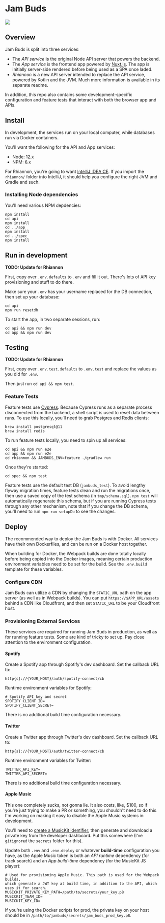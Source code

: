 # Jam Buds

![](https://github.com/thomasboyt/jam-buds/workflows/Run%20Tests/badge.svg)

## Overview

Jam Buds is split into three services:

* The *API service* is the original Node API server that powers the backend.
* The *App service* is the frontend app powered by [Nuxt.js](https://nuxtjs.org/). The app is initially server-side rendered before being used as a SPA once laded.
* *Rhiannon* is a new API server intended to replace the API service, powered by Kotlin and the JVM. Much more information is available in its separate readme.

In addition, this repo also contains some development-specific configuration and feature tests that interact with both the browser app and APIs.

## Install

In development, the services run on your local computer, while databases run via Docker containers.

You'll want the following for the API and App services:

- Node: 12.x
- NPM: 6.x

For Rhiannon, you're going to want [IntelliJ IDEA CE](https://www.jetbrains.com/idea/). If you import the `rhiannon/` folder into IntelliJ, it should help you configure the right JVM and Gradle and such.

### Installing Node dependencies

You'll need various NPM depdencies:

```
npm install
cd api
npm install
cd ../app
npm install
cd ../spec
npm install
```

## Run in development

**TODO: Update for Rhiannon**

First, copy over `.env.defaults` to `.env` and fill it out. There's lots of API key provisioning and stuff to do there.

Make sure your `.env` has your username replaced for the DB connection, then set up your database:

```
cd api
npm run resetdb
```

To start the app, in two separate sessions, run:

```
cd api && npm run dev
cd app && npm run dev
```

## Testing

**TODO: Update for Rhiannon**

First, copy over `.env.test.defaults` to `.env.test` and replace the values as you did for `.env`.

Then just run `cd api && npm test`.

### Feature Tests

Feature tests use [Cypress](https://www.cypress.io/). Because Cypress runs as a separate process disconnected from the backend, a shell script is used to reset data between runs. To use this locally, you'll need to grab Postgres and Redis clients:

```
brew install postgresql@11
brew install redis
```

To run feature tests locally, you need to spin up all services:

```
cd api && npm run e2e
cd app && npm run e2e
cd rhiannon && JAMBUDS_ENV=feature ./gradlew run
```

Once they're started:

```
cd spec && npm test
```

Feature tests use the default test DB (`jambuds_test`). To avoid lengthy flyway migration times, feature tests clean and run the migrations once, then use a saved copy of the test schema (in `tmp/schema.sql`). `npm test` will automatically regenerate this schema, but if you are running Cypress tests through any other mechanism, note that if you change the DB schema, you'll need to run `npm run setupDb` to see the changes.

## Deploy

The recommended way to deploy the Jam Buds is with Docker. All services have their own Dockerfiles, and can be run on a Docker host together.

When building for Docker, the Webpack builds are done totally locally before being copied into the Docker images, meaning certain production environment variables need to be set for the build. See the `.env.build` template for these variables.

### Configure CDN

Jam Buds can utilize a CDN by changing the `STATIC_URL` path on the app server (as well as in Webpack builds). You can put `https://$APP_URL/assets` behind a CDN like Cloudfront, and then set `STATIC_URL` to be your Cloudfront host.

### Provisioning External Services

These services are required for running Jam Buds in production, as well as for running feature tests. Some are kind of tricky to set up. Pay close attention to the environment configuration.

#### Spotify

Create a Spotify app through Spotify's dev dashboard. Set the callback URL to:

```
http{s}://{YOUR_HOST}/auth/spotify-connect/cb
```

Runtime environment variables for Spotify:

```
# Spotify API key and secret
SPOTIFY_CLIENT_ID=
SPOTIFY_CLIENT_SECRET=
```

There is no additional build time configuration necessary.

#### Twitter

Create a Twitter app through Twitter's dev dashboard. Set the callback URL to:

```
http{s}://{YOUR_HOST}/auth/twitter-connect/cb
```

Runtime environment variables for Twitter:

```
TWITTER_API_KEY=
TWITTER_API_SECRET=
```

There is no additional build time configuration necessary.

#### Apple Music

This one completely sucks, not gonna lie. It also costs, like, $100, so if you're just trying to make a PR or something, you shouldn't need to do this. I'm working on making it easy to disable the Apple Music systems in development.

You'll need to [create a MusicKit identifier](https://help.apple.com/developer-account/#/devce5522674), then generate and download a private key from the developer dashboard. Put this somewhere (I've `gitignored` the `secrets` folder for this).

Update both `.env` and `.env.deploy` or whatever **build-time** configuration you have, as the Apple Music token is both an *API runtime* dependency (for track search) and an *App build-time* dependency (for the MusicKit JS player):

```
# Used for provisioning Apple Music. This path is used for the Webpack builds,
which generate a JWT key at build time, in addition to the API, which uses it for search.
MUSICKIT_PRIVATE_KEY_PATH=/path/to/secrets/your_key.p8
MUSICKIT_TEAM_ID=
MUSICKIT_KEY_ID=
```

If you're using the Docker scripts for prod, the private key on your host should be in `/path/to/jambuds/secrets/jam_buds_prod_key.p8`.